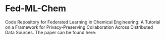 # Fed-ML-Chem
Code Repository for Federated Learning in Chemical Engineering: A Tutorial on a Framework for Privacy-Preserving Collaboration Across Distributed Data Sources. The paper can be found here:
